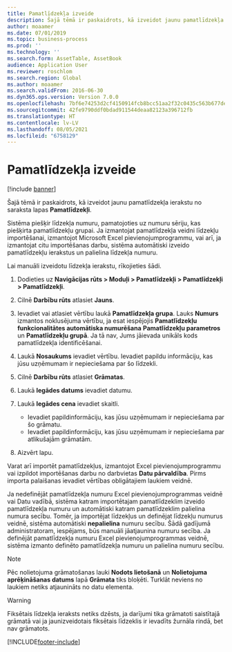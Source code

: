```yaml
---
title: Pamatlīdzekļa izveide
description: Šajā tēmā ir paskaidrots, kā izveidot jaunu pamatlīdzekļa ierakstu no lapas Pamatlīdzekļu saraksts.
author: moaamer
ms.date: 07/01/2019
ms.topic: business-process
ms.prod: ''
ms.technology: ''
ms.search.form: AssetTable, AssetBook
audience: Application User
ms.reviewer: roschlom
ms.search.region: Global
ms.author: moaamer
ms.search.validFrom: 2016-06-30
ms.dyn365.ops.version: Version 7.0.0
ms.openlocfilehash: 7bf6e74253d2cf4150914fcb8bcc51aa2f32c0435c563b677def40115e0163fa
ms.sourcegitcommit: 42fe9790ddf0bdad911544deaa82123a396712fb
ms.translationtype: HT
ms.contentlocale: lv-LV
ms.lasthandoff: 08/05/2021
ms.locfileid: "6758129"
---
```

# <a name="create-a-fixed-asset"></a>Pamatlīdzekļa izveide

[!include [banner](../../includes/banner.md)]

Šajā tēmā ir paskaidrots, kā izveidot jaunu pamatlīdzekļa ierakstu no saraksta lapas **Pamatlīdzekļi**.

Sistēma piešķir līdzekļa numuru, pamatojoties uz numuru sēriju, kas piešķirta pamatlīdzekļu grupai. Ja izmantojat pamatlīdzekļa veidni līdzekļu importēšanai, izmantojot Microsoft Excel pievienojumprogrammu, vai arī, ja izmantojat citu importēšanas darbu, sistēma automātiski izveido pamatlīdzekļu ierakstus un palielina līdzekļa numuru.

Lai manuāli izveidotu līdzekļa ierakstu, rīkojieties šādi.

1. Dodieties uz **Navigācijas rūts \> Moduļi \> Pamatlīdzekļi \> Pamatlīdzekļi \> Pamatlīdzekļi**.
2. Cilnē **Darbību rūts** atlasiet **Jauns**.
3. Ievadiet vai atlasiet vērtību laukā **Pamatlīdzekļa grupa**. Lauks **Numurs** izmantos noklusējuma vērtību, ja esat iespējojis **Pamatlīdzekļu funkcionalitātes automātiska numurēšana** **Pamatlīdzekļu parametros** un **Pamatlīdzekļu grupā**. Ja tā nav, Jums jāievada unikāls kods pamatlīdzekļa identificēšanai.
4. Laukā **Nosaukums** ievadiet vērtību. Ievadiet papildu informāciju, kas jūsu uzņēmumam ir nepieciešama par šo līdzekli.
5. Cilnē **Darbību rūts** atlasiet **Grāmatas**.
6. Laukā **Iegādes datums** ievadiet datumu.
7. Laukā **Iegādes cena** ievadiet skaitli.

    - Ievadiet papildinformāciju, kas jūsu uzņēmumam ir nepieciešama par šo grāmatu.
    - Ievadiet papildinformāciju, kas jūsu uzņēmumam ir nepieciešama par atlikušajām grāmatām.

8. Aizvērt lapu.

Varat arī importēt pamatlīdzekļus, izmantojot Excel pievienojumprogrammu vai izpildot importēšanas darbu no darbvietas **Datu pārvaldība**. Pirms importa palaišanas ievadiet vērtības obligātajiem laukiem veidnē.

Ja nedefinējāt pamatlīdzekļa numuru Excel pievienojumprogrammas veidnē vai Datu vadībā, sistēma katram importētajam pamatlīdzeklim izveido pamatlīdzekļa numuru un automātiski katram pamatlīdzeklim palielina numura secību. Tomēr, ja importējat līdzekļus un definējat līdzekļu numurus veidnē, sistēma automātiski **nepalielina** numuru secību. Šādā gadījumā administratoram, iespējams, būs manuāli jāatjaunina numuru secība. Ja definējāt pamatlīdzekļa numuru Excel pievienojumprogrammas veidnē, sistēma izmanto definēto pamatlīdzekļa numuru un palielina numuru secību.

> [!NOTE]                                                                                                         
> Pēc nolietojuma grāmatošanas lauki **Nodots lietošanā** un **Nolietojuma aprēķināšanas datums** lapā **Grāmata** tiks bloķēti. Turklāt neviens no laukiem netiks atjaunināts no datu elementa.

> [!WARNING]
> Fiksētais līdzekļa ieraksts netiks dzēsts, ja darījumi tika grāmatoti saistītajā grāmatā vai ja jaunizveidotais fiksētais līdzeklis ir ievadīts žurnāla rindā, bet nav grāmatots. 


[!INCLUDE[footer-include](../../../includes/footer-banner.md)]